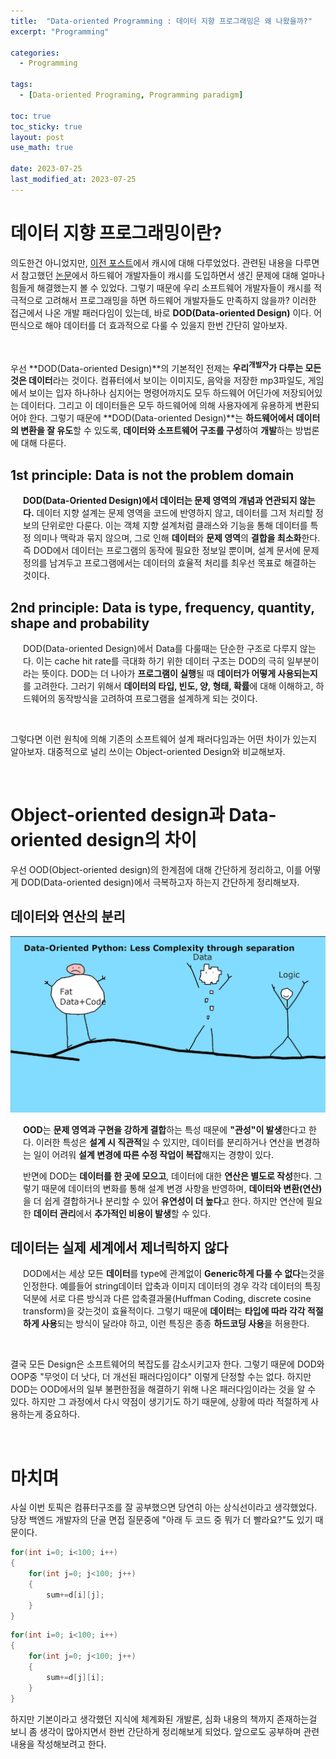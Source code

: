```yaml
---
title:  "Data-oriented Programming : 데이터 지향 프로그래밍은 왜 나왔을까?"
excerpt: "Programming"

categories:
  - Programming

tags:
  - [Data-oriented Programing, Programming paradigm]

toc: true
toc_sticky: true
layout: post
use_math: true
 
date: 2023-07-25
last_modified_at: 2023-07-25
---
```


# 데이터 지향 프로그래밍이란?

의도한건 아니었지만, [이전 포스트](https://reofard.github.io/operating_system/2023/05/27/Multi-core%EC%97%90%EC%84%9C%EC%9D%98-Multi-Processing.html)에서 캐시에 대해 다루었었다. 관련된 내용을 다루면서 참고했던 [논문](https://www.puppetmastertrading.com/images/hwViewForSwHackers.pdf)에서 하드웨어 개발자들이 캐시를 도입하면서 생긴 문제에 대해 얼마나 힘들게 해결했는지 볼 수 있었다. 그렇기 때문에 우리 소프트웨어 개발자들이 캐시를 적극적으로 고려해서 프로그래밍을 하면 하드웨어 개발자들도 만족하지 않을까? 이러한 접근에서 나온 개발 패러다임이 있는데, 바로 **DOD(Data-oriented Design)** 이다. 어떤식으로 해야 데이터를 더 효과적으로 다룰 수 있을지 한번 간단히 알아보자.

<br>

우선 **DOD(Data-oriented Design)**의 기본적인 전제는 **우리<sup>개발자</sup>가 다루는 모든 것은 데이터**라는 것이다. 컴퓨터에서 보이는 이미지도, 음악을 저장한 mp3파일도, 게임에서 보이는 입자 하나하나 심지어는 명령어까지도 모두 하드웨어 어딘가에 저장되어있는 데이터다. 그리고 이 데이터들은 모두 하드웨어에 의해 사용자에게 유용하게 변환되어야 한다. 그렇기 때문에 **DOD(Data-oriented Design)**는 **하드웨어에서 데이터의 변환을 잘 유도**할 수 있도록, **데이터와 소프트웨어 구조를 구성**하여 **개발**하는 방법론에 대해 다룬다.

## **1st principle: Data is not the problem domain**

<div style="margin-left: 20px;">

<b>DOD(Data-Oriented Design)에서 데이터는 문제 영역의 개념과 연관되지 않는다.</b> 데이터 지향 설계는 문제 영역을 코드에 반영하지 않고, 데이터를 그저 처리할 정보의 단위로만 다룬다. 이는 객체 지향 설계처럼 클래스와 기능을 통해 데이터를 특정 의미나 맥락과 묶지 않으며, 그로 인해 <b>데이터</b>와 <b>문제 영역</b>의 <b>결합을 최소화</b>한다. 즉 DOD에서 데이터는 프로그램의 동작에 필요한 정보일 뿐이며, 설계 문서에 문제 정의를 남겨두고 프로그램에서는 데이터의 효율적 처리를 최우선 목표로 해결하는 것이다.


</div>

## **2nd principle: Data is type, frequency, quantity, shape and probability**

<div style="margin-left: 20px;">

DOD(Data-oriented Design)에서 Data를 다룰때는 단순한 구조로 다루지 않는다. 이는 cache hit rate를 극대화 하기 위한 데이터 구조는 DOD의 극히 일부분이라는 뜻이다. DOD는 더 나아가 <b>프로그램이 실행</b>될 때 <b>데이터가 어떻게 사용되는지</b>를 고려한다. 그러기 위해서 <b>데이터의 타입, 빈도, 양, 형태, 확률</b>에 대해 이해하고, 하드웨어의 동작방식을 고려하여 프로그램을 설계하게 되는 것이다.

</div>

<br>

그렇다면 이런 원칙에 의해 기존의 소프트웨어 설계 패러다임과는 어떤 차이가 있는지 알아보자. 대중적으로 널리 쓰이는 Object-oriented Design와 비교해보자.

<br>

# **Object-oriented design과 Data-oriented design의 차이**

우선 OOD(Object-oriented design)의 한계점에 대해 간단하게 정리하고, 이를 어떻게 DOD(Data-oriented design)에서 극복하고자 하는지 간단하게 정리해보자. 

## **데이터와 연산의 분리**

![OOD vs DOD](/assets/img/Data_login_rel.png)

<div style="margin-left: 20px;">

<b>OOD</b>는 <b>문제 영역과 구현을 강하게 결합</b>하는 특성 때문에 <b>"관성"이 발생</b>한다고 한다. 이러한 특성은 <b>설계 시 직관적</b>일 수 있지만, 데이터를 분리하거나 연산을 변경하는 일이 어려워 <b>설계 변경에 따른 수정 작업이 복잡</b>해지는 경향이 있다.

반면에 DOD는 <b>데이터를 한 곳에 모으고</b>, 데이터에 대한 <b>연산은 별도로 작성</b>한다. 그렇기 때문에 데이터의 변화를 통해 설계 변경 사항을 반영하며, <b>데이터와 변환(연산)</b>을 더 쉽게 결합하거나 분리할 수 있어 <b>유연성이 더 높다</b>고 한다. 하지만 연산에 필요한 <b>데이터 관리</b>에서 <b>추가적인 비용이 발생</b>할 수 있다.


</div>

## **데이터는 실제 세계에서 제너릭하지 않다**

<div style="margin-left: 20px;">

DOD에서는 세상 모든 <b>데이터</b>를 type에 관계없이 <b>Generic하게 다룰 수 없다</b>는것을 인정한다. 예를들어 string데이터 압축과 이미지 데이터의 경우 각각 데이터의 특징덕분에 서로 다른 방식과 다른 압축결과물(Huffman Coding, discrete cosine transform)을 갖는것이 효율적이다. 그렇기 때문에 <b>데이터</b>는 <b>타입에 따라 각각 적절하게 사용</b>되는 방식이 달라야 하고, 이런 특징은 종종 <b>하드코딩 사용</b>을 허용한다.

</div>

<br>

결국 모든 Design은 소프트웨어의 복잡도를 감소시키고자 한다. 그렇기 때문에 DOD와 OOP중 "무엇이 더 낫다, 더 개선된 패러다임이다" 이렇게 단정할 수는 없다. 하지만 DOD는 OOD에서의 일부 불편한점을 해결하기 위해 나온 패러다임이라는 것을 알 수 있다. 하지만 그 과정에서 다시 약점이 생기기도 하기 때문에, 상황에 따라 적절하게 사용하는게 중요하다.

<br>

# **마치며**

사실 이번 토픽은 컴퓨터구조를 잘 공부했으면 당연히 아는 상식선이라고 생각했었다. 당장 백엔드 개발자의 단골 면접 질문중에 "아래 두 코드 중 뭐가 더 빨라요?"도 있기 때문이다.

```c
for(int i=0; i<100; i++)
{
    for(int j=0; j<100; j++)
    {
        sum+=d[i][j];
    }
}
```

```c
for(int i=0; i<100; i++)
{
    for(int j=0; j<100; j++)
    {
        sum+=d[j][i];
    }
}
```

하지만 기본이라고 생각했던 지식에 체계화된 개발론, 심화 내용의 책까지 존재하는걸 보니 좀 생각이 많아지면서 한번 간단하게 정리해보게 되었다. 앞으로도 공부하며 관련 내용을 작성해보려고 한다.